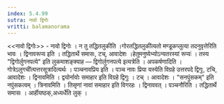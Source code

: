 ```yaml
---
index: 5.4.99
sutra: नावो द्विगोः
vritti: balamanorama
---
```


<<नावो द्विगोः>> - नावो द्विगोः । न तु तद्धितलुकीति ।गोरतद्धितलुकी॑त्यतो मण्डूकप्लुत्या तदनुवृत्तेरिति भावः । द्विनावरूप्य इति । तद्धितार्थे समासः, टच्, आवादेशः ।हेतुमनुष्येभ्योऽन्यतरस्यां रूप्यः॑ । तस्य "द्विगोर्लुगनपत्ये" इति लुकमाशङ्क्याह — द्विगोर्लुगनपत्ये इत्यत्रेति । अपकर्षणादिति ।गोत्रेऽलुगची॑त्यत्तरसूत्रादित्यर्थः । पञ्चनावप्रिय इति । पञ्च नावः प्रिया यस्येति विग्रहे उत्तरपदे द्विगुः, टचि, आवादेशः । द्विनावमिति । द्वयोर्नावोः समाहार इति विग्रहे द्विगुः । टच् । आवादेशः । "सनपुंसकम्" इति नपुंसकत्वम् । त्रिनावमिति । तिसृणां नावां समाहार इति विगरहः । द्विनाववत् । पञ्चनौरिति । तद्धितार्थे समासः । आर्हीयष्ठक्,अध्यर्धे॑ति लुक् ।
